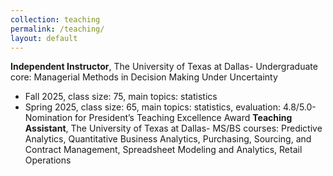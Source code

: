 ```yaml
---
collection: teaching
permalink: /teaching/
layout: default
---
```


**Independent Instructor**, The University of Texas at Dallas- Undergraduate core: Managerial Methods in Decision Making Under Uncertainty
- Fall 2025, class size: 75, main topics: statistics
- Spring 2025, class size: 65, main topics: statistics, evaluation: 4.8/5.0- Nomination for President’s Teaching Excellence Award
**Teaching Assistant**, The University of Texas at Dallas- MS/BS courses: Predictive Analytics, Quantitative Business Analytics, Purchasing, Sourcing, and Contract Management, Spreadsheet Modeling and Analytics, Retail Operations
